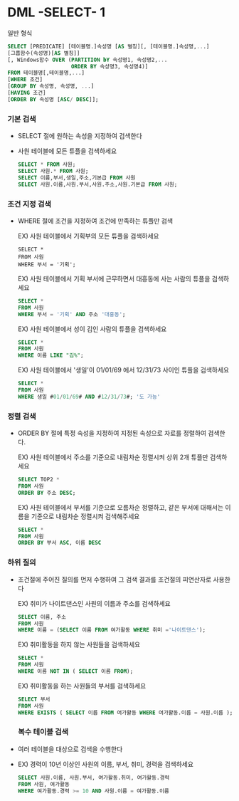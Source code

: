 # DML -SELECT- 1

일반 형식

```sql
SELECT [PREDICATE] [테이블명.]속성명 [AS 별칭][, [테이블명.]속성명,...]
[그룹함수(속성명)[AS 별칭]]
[, Windows함수 OVER (PARTITION bY 속성명1, 속성명2,...
					ORDER BY 속성명3, 속성명4)]
FROM 테이블명[,테이블명,...]
[WHERE 조건]
[GROUP BY 속성명, 속성명, ...]
[HAVING 조건]
[ORDER BY 속성명 [ASC/ DESC]];
```



### 기본 검색

- SELECT 절에 원하는 속성을 지정하여 검색한다

- 사원 테이블에 모든 튜플을 검색하세요

  ```sql
  SELECT * FROM 사원;
  SELECT 사원.* FROM 사원;
  SELECT 이름,부서,생일,주소,기본급 FROM 사원
  SELECT 사원.이름,사원.부서,사원.주소,사원.기본급 FROM 사원;
  ```

  

### 조건 지정 검색

- WHERE 절에 조건을 지정하여 조건에 만족하는 튜플만 검색

  EX) 사원 테이블에서 기획부의 모든 튜플을 검색하세요

  ```sqlite
  SELECT *
  FROM 사원
  WHERE 부서 = '기획';
  ```

  EX) 사원 테이블에서 기획 부서에 근무하면서 대흥동에 사는 사람의 튜플을 검색하세요

  ```sql
  SELECT *
  FROM 사원
  WHERE 부서 = '기획' AND 주소 '대흥동';
  ```

  EX) 사원 테이블에서 성이 김인 사람의 튜플을 검색하세요

  ```SQL
  SELECT *
  FROM 사원
  WHERE 이름 LIKE "김%";
  ```

  EX) 사원 테이블에서 '생일'이 01/01/69 에서 12/31/73 사이인 튜플을 검색하세요

  ```SQL
  SELECT *
  FROM 사원
  WHERE 생일 #01/01/69# AND #12/31/73#; '도 가능'
  ```



### 정렬 검색

- ORDER BY 절에 특정 속성을 지정하여 지정된 속성으로 자료를 정렬하여 검색한다.

  EX) 사원 테이블에서 주소를 기준으로 내림차순 정렬시켜 상위 2개 튜플만 검색하세요

  ```sql
  SELECT TOP2 *
  FROM 사원
  ORDER BY 주소 DESC;
  ```

  EX) 사원 테이블에서 부서를 기준으로 오름차순 정렬하고, 같은 부서에 대해서는 이름을 기준으로 내림차순 정렬시켜 검색해주세요

  ```SQL
  SELECT *
  FROM 사원
  ORDER BY 부서 ASC, 이름 DESC
  ```



### 하위 질의

- 조건절에 주어진 질의를 먼저 수행하여 그 검색 결과를 조건절의 피연산자로 사용한다

  EX) 취미가 나이트댄스인 사원의 이름과 주소를 검색하세요

  ```SQL
  SELECT 이름, 주소
  FROM 사원
  WHERE 이름 = (SELECT 이름 FROM 여가활동 WHERE 취미 ='나이트댄스');
  ```

  EX) 취미활동을 하지 않는 사원들을 검색하세요

  ```sql
  SELECT *
  FROM 사원
  WHERE 이름 NOT IN ( SELECT 이름 FROM);
  ```

  EX) 취미활동을 하는 사원들의 부서를 검색하세요

  ```SQL
  SELECT 부서
  FROM 사원
  WHERE EXISTS ( SELECT 이름 FROM 여가활동 WHERE 여가활동.이름 = 사원.이름 );
  ```

  

  ### 복수 테이블 검색

- 여러 테이블을 대상으로 검색을 수행한다

- EX) 경력이 10년 이상인 사원의 이름, 부서, 취미, 경력을 검색하세요

  ```SQL
  SELECT 사원.이름, 사원.부서, 여가활동.취미, 여가활동.경력
  FROM 사원, 여가활동
  WHERE 여가활동.경력 >= 10 AND 사원.이름 = 여가활동.이름
  ```

  
